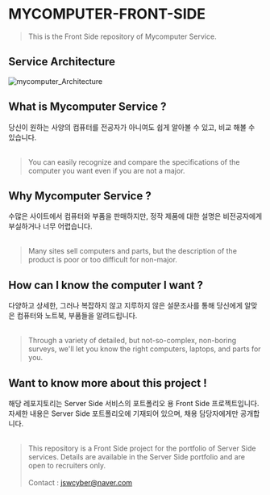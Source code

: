 # MYCOMPUTER-FRONT-SIDE
> This  is the Front Side repository of Mycomputer Service.

## Service Architecture
![mycomputer_Architecture](https://user-images.githubusercontent.com/20926860/222380261-a3871c31-80bd-458f-ad3c-270942ea0586.png)

## What is Mycomputer Service ?
당신이 원하는 사양의 컴퓨터를 전공자가 아니여도 쉽게 알아볼 수 있고, 비교 해볼 수 있습니다.<br/><br/>
>You can easily recognize and compare the specifications of the computer you want even if you are not a major.

## Why Mycomputer Service ? 
수많은 사이트에서 컴퓨터와 부품을 판매하지만, 정작 제품에 대한 설명은 비전공자에게 부실하거나 너무 어렵습니다.<br/><br/>
>Many sites sell computers and parts, but the description of the product is poor or too difficult for non-major.

## How can I know the computer I want ?
다양하고 상세한, 그러나 복잡하지 않고 지루하지 않은 설문조사를 통해 당신에게 알맞은 컴퓨터와 노트북, 부품들을 알려드립니다.<br/><br/>
> Through a variety of detailed, but not-so-complex, non-boring surveys, we'll let you know the right computers, laptops, and parts for you.

## Want to know more about this project !
해당 레포지토리는 Server Side 서비스의 포트폴리오 용 Front Side 프로젝트입니다. 자세한 내용은 Server Side 포트폴리오에 기재되어 있으며, 채용 담당자에게만 공개합니다.<br/><br/>
> This repository is a Front Side project for the portfolio of Server Side services. Details are available in the Server Side portfolio and are open to recruiters only.<br/><br/>
Contact : jswcyber@naver.com
